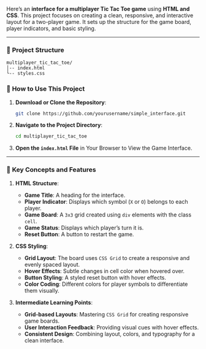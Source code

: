 Here’s an **interface for a multiplayer Tic Tac Toe game** using **HTML and CSS**. This project focuses on creating a clean, responsive, and interactive layout for a two-player game. It sets up the structure for the game board, player indicators, and basic styling.

---

### 📂 **Project Structure**

```
multiplayer_tic_tac_toe/
│-- index.html
└-- styles.css
```


### 🚀 **How to Use This Project**

1. **Download or Clone the Repository**:
   ```bash
   git clone https://github.com/yourusername/simple_interface.git
   ```

2. **Navigate to the Project Directory**:
   ```bash
   cd multiplayer_tic_tac_toe
   ```

3. **Open the `index.html` File** in Your Browser to View the Game Interface.

---

### 🌟 **Key Concepts and Features**

1. **HTML Structure**:
   - **Game Title**: A heading for the interface.
   - **Player Indicator**: Displays which symbol (`X` or `O`) belongs to each player.
   - **Game Board**: A `3x3` grid created using `div` elements with the class `cell`.
   - **Game Status**: Displays which player’s turn it is.
   - **Reset Button**: A button to restart the game.

2. **CSS Styling**:
   - **Grid Layout**: The board uses `CSS Grid` to create a responsive and evenly spaced layout.
   - **Hover Effects**: Subtle changes in cell color when hovered over.
   - **Button Styling**: A styled reset button with hover effects.
   - **Color Coding**: Different colors for player symbols to differentiate them visually.

3. **Intermediate Learning Points**:
   - **Grid-based Layouts**: Mastering `CSS Grid` for creating responsive game boards.
   - **User Interaction Feedback**: Providing visual cues with hover effects.
   - **Consistent Design**: Combining layout, colors, and typography for a clean interface.

